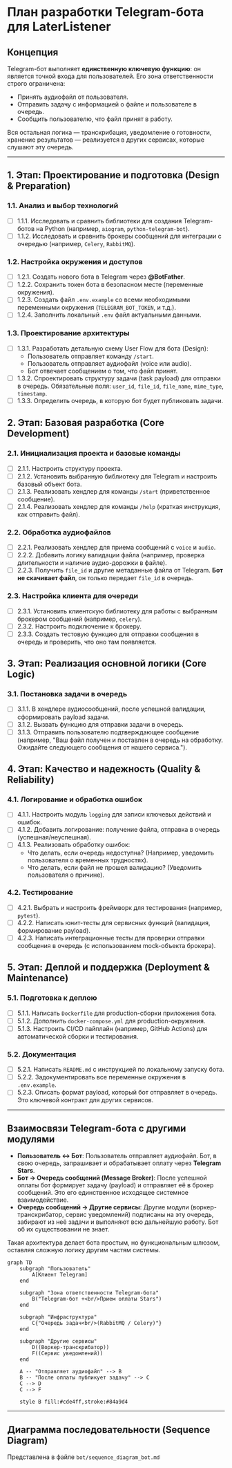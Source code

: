 # План разработки Telegram-бота для LaterListener

## Концепция
Telegram-бот выполняет **единственную ключевую функцию**: он является точкой входа для пользователей. Его зона ответственности строго ограничена:
- Принять аудиофайл от пользователя.
- Отправить задачу с информацией о файле и пользователе в очередь.
- Сообщить пользователю, что файл принят в работу.

Вся остальная логика — транскрибация, уведомление о готовности, хранение результатов — реализуется в других сервисах, которые слушают эту очередь.

---

## 1. Этап: Проектирование и подготовка (Design & Preparation)

### 1.1. Анализ и выбор технологий
- [ ] 1.1.1. Исследовать и сравнить библиотеки для создания Telegram-ботов на Python (например, `aiogram`, `python-telegram-bot`).
- [ ] 1.1.2. Исследовать и сравнить брокеры сообщений для интеграции с очередью (например, `Celery`, `RabbitMQ`).

### 1.2. Настройка окружения и доступов
- [ ] 1.2.1. Создать нового бота в Telegram через **@BotFather**.
- [ ] 1.2.2. Сохранить токен бота в безопасном месте (переменные окружения).
- [ ] 1.2.3. Создать файл `.env.example` со всеми необходимыми переменными окружения (`TELEGRAM_BOT_TOKEN`, и т.д.).
- [ ] 1.2.4. Заполнить локальный `.env` файл актуальными данными.

### 1.3. Проектирование архитектуры
- [ ] 1.3.1. Разработать детальную схему User Flow для бота (Design):
    - Пользователь отправляет команду `/start`.
    - Пользователь отправляет аудиофайл (voice или audio).
    - Бот отвечает сообщением о том, что файл принят.
- [ ] 1.3.2. Спроектировать структуру задачи (task payload) для отправки в очередь. Обязательные поля: `user_id`, `file_id`, `file_name`, `mime_type`, `timestamp`.
- [ ] 1.3.3. Определить очередь, в которую бот будет публиковать задачи.

## 2. Этап: Базовая разработка (Core Development)

### 2.1. Инициализация проекта и базовые команды
- [ ] 2.1.1. Настроить структуру проекта.
- [ ] 2.1.2. Установить выбранную библиотеку для Telegram и настроить базовый объект бота.
- [ ] 2.1.3. Реализовать хендлер для команды `/start` (приветственное сообщение).
- [ ] 2.1.4. Реализовать хендлер для команды `/help` (краткая инструкция, как отправить файл).

### 2.2. Обработка аудиофайлов
- [ ] 2.2.1. Реализовать хендлер для приема сообщений с `voice` и `audio`.
- [ ] 2.2.2. Добавить логику валидации файла (например, проверка длительности и наличие аудио-дорожки в файле).
- [ ] 2.2.3. Получить `file_id` и другие метаданные файла от Telegram. **Бот не скачивает файл**, он только передает `file_id` в очередь.

### 2.3. Настройка клиента для очереди
- [ ] 2.3.1. Установить клиентскую библиотеку для работы с выбранным брокером сообщений (например, `celery`).
- [ ] 2.3.2. Настроить подключение к брокеру.
- [ ] 2.3.3. Создать тестовую функцию для отправки сообщения в очередь и проверить, что оно там появляется.

## 3. Этап: Реализация основной логики (Core Logic)

### 3.1. Постановка задачи в очередь
- [ ] 3.1.1. В хендлере аудиосообщений, после успешной валидации, сформировать payload задачи.
- [ ] 3.1.2. Вызвать функцию для отправки задачи в очередь.
- [ ] 3.1.3. Отправить пользователю подтверждающее сообщение (например, "Ваш файл получен и поставлен в очередь на обработку. Ожидайте следующего сообщения от нашего сервиса.").

## 4. Этап: Качество и надежность (Quality & Reliability)

### 4.1. Логирование и обработка ошибок
- [ ] 4.1.1. Настроить модуль `logging` для записи ключевых действий и ошибок.
- [ ] 4.1.2. Добавить логирование: получение файла, отправка в очередь (успешная/неуспешная).
- [ ] 4.1.3. Реализовать обработку ошибок:
    - Что делать, если очередь недоступна? (Например, уведомить пользователя о временных трудностях).
    - Что делать, если файл не прошел валидацию? (Уведомить пользователя о причине).

### 4.2. Тестирование
- [ ] 4.2.1. Выбрать и настроить фреймворк для тестирования (например, `pytest`).
- [ ] 4.2.2. Написать юнит-тесты для сервисных функций (валидация, формирование payload).
- [ ] 4.2.3. Написать интеграционные тесты для проверки отправки сообщения в очередь (с использованием mock-объекта брокера).

## 5. Этап: Деплой и поддержка (Deployment & Maintenance)

### 5.1. Подготовка к деплою
- [ ] 5.1.1. Написать `Dockerfile` для production-сборки приложения бота.
- [ ] 5.1.2. Дополнить `docker-compose.yml` для production-окружения.
- [ ] 5.1.3. Настроить CI/CD пайплайн (например, GitHub Actions) для автоматической сборки и тестирования.

### 5.2. Документация
- [ ] 5.2.1. Написать `README.md` с инструкцией по локальному запуску бота.
- [ ] 5.2.2. Задокументировать все переменные окружения в `.env.example`.
- [ ] 5.2.3. Описать формат payload, который бот отправляет в очередь. Это ключевой контракт для других сервисов.

---

## Взаимосвязи Telegram-бота с другими модулями

*   **Пользователь ↔ Бот**: Пользователь отправляет аудиофайл. Бот, в свою очередь, запрашивает и обрабатывает оплату через **Telegram Stars**.
*   **Бот → Очередь сообщений (Message Broker)**: После успешной оплаты бот формирует задачу (payload) и отправляет её в брокер сообщений. Это его единственное исходящее системное взаимодействие.
*   **Очередь сообщений → Другие сервисы**: Другие модули (воркер-транскрибатор, сервис уведомлений) подписаны на эту очередь, забирают из неё задачи и выполняют всю дальнейшую работу. Бот об их существовании не знает.

Такая архитектура делает бота простым, но функциональным шлюзом, оставляя сложную логику другим частям системы.

```mermaid
graph TD
    subgraph "Пользователь"
        A[Клиент Telegram]
    end

    subgraph "Зона ответственности Telegram-бота"
        B("Telegram-бот +<br/>Прием оплаты Stars")
    end

    subgraph "Инфраструктура"
        C{"Очередь задач<br/>(RabbitMQ / Celery)"}
    end

    subgraph "Другие сервисы"
        D((Воркер-транскрибатор))
        F((Сервис уведомлений))
    end

    A -- "Отправляет аудиофайл" --> B
    B -- "После оплаты публикует задачу" --> C
    C --> D
    C --> F

    style B fill:#cde4ff,stroke:#84a9d4
```

---

## Диаграмма последовательности (Sequence Diagram)

Представлена в файле ```bot/sequence_diagram_bot.md```
